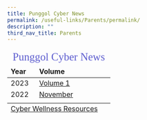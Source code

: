 ```yaml
---
title: Punggol Cyber News
permalink: /useful-links/Parents/permalink/
description: ""
third_nav_title: Parents
---
```

<table>
<thead>
	<tr><td colspan=2 style="font-family:impact; font-size:25px; color:rgb(94,94,207)">Punggol Cyber News</td>
	</tr>
	<tr style="font-weight:bold">
			<td width=50>Year</td>
			<td>Volume</td>
		</tr>
</thead>
	<tbody>	
		<tr>
			<td style="border: solid 0px black">2023</td>
			<td style="border: solid 0px black"><a href="https://go.gov.sg/punggolcyberwellness" target="_blank">Volume 1</a></td>
		</tr>
		<tr >
		<td style="border: solid 0px black">2022</td>
	<td style="border: solid 0px black"><a href="/files/PPSCyberNews/CN-Nov2022.pdf" target="_blank">November</a></td>
		</tr>
		<tr><td></td></tr>
		<tfoot>
			<tr>
				<td colspan=3>
				<a href="/files/CyberWellness/CyberWellnessResource.pdf" target="_blank">Cyber Wellness Resources</a></td>
			</tr>
	</tfoot>
	</tbody>
	</table>